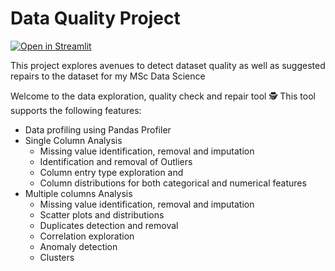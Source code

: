 # Data Quality Project 
[![Open in Streamlit](https://static.streamlit.io/badges/streamlit_badge_black_white.svg)](https://share.streamlit.io/ekpali/data-quality-project/main/main.py)

This project explores avenues to detect dataset quality as well as suggested repairs to the dataset for my MSc Data Science 

Welcome to the data exploration, quality check and repair tool 🕵
This tool supports the following features:

* Data profiling using Pandas Profiler
* Single Column Analysis
    * Missing value identification, removal and imputation
    * Identification and removal of Outliers
    * Column entry type exploration and
    * Column distributions for both categorical and numerical features
* Multiple columns Analysis
    * Missing value identification, removal and imputation
    * Scatter plots and distributions
    * Duplicates detection and removal
    * Correlation exploration
    * Anomaly detection
    * Clusters
